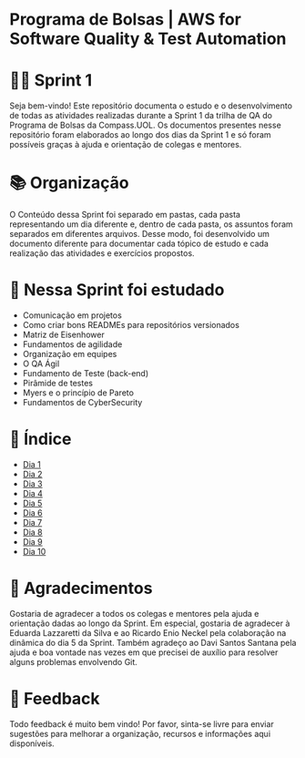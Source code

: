 # Programa de Bolsas | AWS for Software Quality & Test Automation 
# 🏃‍♂️ Sprint 1 
Seja bem-vindo! Este repositório documenta o estudo e o desenvolvimento de todas as atividades realizadas durante a Sprint 1 da trilha de QA do Programa de Bolsas da Compass.UOL.
Os documentos presentes nesse repositório foram elaborados ao longo dos dias da Sprint 1 e só foram possíveis graças à ajuda e orientação de colegas e mentores.

# 📚 Organização

O Conteúdo dessa Sprint foi separado em pastas, cada pasta representando um dia diferente e, dentro de cada pasta, os assuntos foram separados em diferentes arquivos.
Desse modo, foi desenvolvido um documento diferente para documentar cada tópico de estudo e cada realização das atividades e exercícios propostos.

# 📕 Nessa Sprint foi estudado

- Comunicação em projetos
- Como criar bons READMEs para repositórios versionados
- Matriz de Eisenhower
- Fundamentos de agilidade
- Organização em equipes
- O QA Ágil
- Fundamento de Teste (back-end)
- Pirâmide de testes
- Myers e o princípio de Pareto
- Fundamentos de CyberSecurity

# 📖 Índice
- [Dia 1](https://github.com/ItzOliver/Sprint1/tree/main/Dia%201)
- [Dia 2](https://github.com/ItzOliver/Sprint1/tree/main/Dia%202)
- [Dia 3](https://github.com/ItzOliver/Sprint1/tree/main/Dia%203)
- [Dia 4](https://github.com/ItzOliver/Sprint1/tree/main/Dia%204)
- [Dia 5](https://github.com/ItzOliver/Sprint1/tree/main/Dia%205)
- [Dia 6](https://github.com/ItzOliver/Sprint1/tree/main/Dia%206)
- [Dia 7](https://github.com/ItzOliver/Sprint1/tree/main/Dia%207)
- [Dia 8](https://github.com/ItzOliver/Sprint1/tree/main/Dia%208)
- [Dia 9](https://github.com/ItzOliver/Sprint1/tree/main/Dia%209)
- [Dia 10](https://github.com/ItzOliver/Sprint1/tree/main/Dia%2010)

# 🤝 Agradecimentos
Gostaria de agradecer a todos os colegas e mentores pela ajuda e orientação dadas ao longo da Sprint. Em especial, gostaria de agradecer à Eduarda Lazzaretti da Silva e ao Ricardo Enio Neckel pela colaboração na dinâmica do dia 5 da Sprint. Também agradeço ao Davi Santos Santana pela ajuda e boa vontade nas vezes em que precisei de auxílio para resolver alguns problemas envolvendo Git.

# 🔁 Feedback
Todo feedback é muito bem vindo! Por favor, sinta-se livre para enviar sugestões para melhorar a organização, recursos e informações aqui disponíveis.